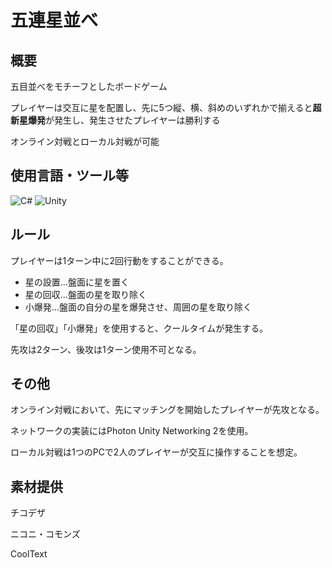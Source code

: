 # 五連星並べ

## 概要
五目並べをモチーフとしたボードゲーム

プレイヤーは交互に星を配置し、先に5つ縦、横、斜めのいずれかで揃えると**超新星爆発**が発生し、発生させたプレイヤーは勝利する

オンライン対戦とローカル対戦が可能

## 使用言語・ツール等
![C#](https://img.shields.io/badge/c%23%20-%23239120.svg?&style=for-the-badge&logo=c-sharp&logoColor=white)
![Unity](https://img.shields.io/badge/unity%20-%23000000.svg?&style=for-the-badge&logo=unity&logoColor=white)

## ルール
プレイヤーは1ターン中に2回行動をすることができる。
- 星の設置...盤面に星を置く
- 星の回収...盤面の星を取り除く
- 小爆発...盤面の自分の星を爆発させ、周囲の星を取り除く

「星の回収」「小爆発」を使用すると、クールタイムが発生する。

先攻は2ターン、後攻は1ターン使用不可となる。

## その他
オンライン対戦において、先にマッチングを開始したプレイヤーが先攻となる。

ネットワークの実装にはPhoton Unity Networking 2を使用。

ローカル対戦は1つのPCで2人のプレイヤーが交互に操作することを想定。

## 素材提供
チコデザ

ニコニ・コモンズ

CoolText
